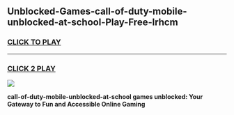 
## Unblocked-Games-call-of-duty-mobile-unblocked-at-school-Play-Free-lrhcm
<h3>
<a href="https://premium76.site?title=call-of-duty-mobile-unblocked-at-school&ref=12A">CLICK TO PLAY</a></h3>
<hr>

<h3>
<a href="https://premium76.site?title=call-of-duty-mobile-unblocked-at-school&ref=12A">CLICK 2 PLAY</a>
  
</h3>

<a href="https://premium76.site?title=call-of-duty-mobile-unblocked-at-school&ref=12A"><img src="https://clearcache.store/games.png"></a>


**call-of-duty-mobile-unblocked-at-school games unblocked: Your Gateway to Fun and Accessible Online Gaming**
